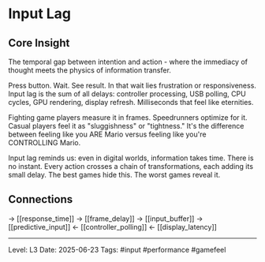 # Input Lag

## Core Insight
The temporal gap between intention and action - where the immediacy of thought meets the physics of information transfer.

Press button. Wait. See result. In that wait lies frustration or responsiveness. Input lag is the sum of all delays: controller processing, USB polling, CPU cycles, GPU rendering, display refresh. Milliseconds that feel like eternities.

Fighting game players measure it in frames. Speedrunners optimize for it. Casual players feel it as "sluggishness" or "tightness." It's the difference between feeling like you ARE Mario versus feeling like you're CONTROLLING Mario.

Input lag reminds us: even in digital worlds, information takes time. There is no instant. Every action crosses a chain of transformations, each adding its small delay. The best games hide this. The worst games reveal it.

## Connections
→ [[response_time]]
→ [[frame_delay]]
→ [[input_buffer]]
→ [[predictive_input]]
← [[controller_polling]]
← [[display_latency]]

---
Level: L3
Date: 2025-06-23
Tags: #input #performance #gamefeel